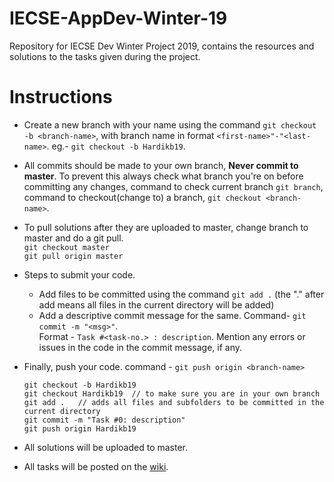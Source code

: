 # IECSE-AppDev-Winter-19
Repository for IECSE Dev Winter Project 2019, contains the resources and solutions to the tasks given during the project.

# Instructions
 - Create a new branch with your name using the command `git checkout -b <branch-name>`, with branch name in format
 	`<first-name>"-"<last-name>`. eg.- `git checkout -b Hardikb19`.
 
 - All commits should be made to your own branch, **Never commit to master**. To prevent this always check what branch you're
   on before committing any changes, command to check current branch `git branch`, command to checkout(change to) a branch,
   `git checkout <branch-name>`.
 
 - To pull solutions after they are uploaded to master, change branch to master and do a git pull.  
 	`git checkout master`  
 	`git pull origin master`
 
 - Steps to submit your code.
 	* Add files to be committed using the command `git add .` (the "." after add means all files in the current directory will be added)
 	* Add a descriptive commit message for the same. Command- `git commit -m "<msg>"`.  
    Format - `Task #<task-no.> : description`. Mention any errors or issues in the code in the commit message, if any.
 	
  * Finally, push your code. command - `git push origin <branch-name>`
  

 	```
    git checkout -b Hardikb19
 	git checkout Hardikb19	// to make sure you are in your own branch
 	git add .	// adds all files and subfolders to be committed in the current directory
 	git commit -m "Task #0: description"
 	git push origin Hardikb19
    ```

 - All solutions will be uploaded to master.
 
 - All tasks will be posted on the [wiki](https://github.com/Hardikb19/IECSE-Dev-Winter-19X/wiki).
